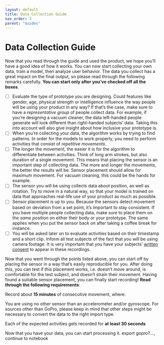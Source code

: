 ```yaml
---
layout: default
title: Data Collection Guide
nav_order: 3
parent: "Guides"
---
```


# Data Collection Guide

Now that you read through the guide and used the product, we hope you’ll have a good idea of how it works. 
You can now start collecting your own data, train a model, then analyze user behavior. The data you collect has a great impact on the final output, so please read through the following remarks carefully. 
**You can start only after you’ve checked off all the boxes**.

- [ ] Evaluate the type of prototype you are designing. Could features like gender, age, physical strength or intelligence influence the way people will be using your product in any way? If that’s the case, make sure to have a _representative group_ of people collect data. For example, if you’re designing a vacuum cleaner, the data left-handed people generate will look different than right-handed subjects’ data. Taking this into account will also give insight about how inclusive your prototype is.
- [ ] When you’re collecting your data, the algorithm works by trying to find patterns. In order for the models to work properly, you need to perform activities that consist of _repetitive movements_. 
- [ ] The longer the movement, the easier it is for the algorithm to differentiate between activities. Think of long arm strokes, but also duration of a single movement. This means that placing the sensor is an important step of collecting data. The more and longer the movements, the better the results will be. Sensor placement should allow for maximum movement. For vacuum cleaning, this could be the hands for example.
- [ ] The sensor you will be using collects data about position, as well as rotation. Try to move in a natural way, so that your model is trained on data that approaches real-life use of your product as much as possible. 
- [ ] Sensor placement is up to you. Because the sensors detect movement based on deviation from a set point, it’s important to stay consistent. If you have multiple people collecting data, make sure to place them on the _same position_ on either their body or your prototype. The same applies when you put the sensor back on after taking a coffee break for instance.
- [ ] You will be asked later on to evaluate activities based on their timestamp and a short clip. Inform all test subjects of the fact that you will be using camera footage. It is very important that you have your subjects’ [written consent](consent_form_for_data_collection.pdf) to appear in these recordings. 

Now that you went through the points listed above, you can start off by placing the sensor in a way that’s easily reproducible for you. After doing this, you can test if this placement works, i.e. doesn’t move around, is comfortable for the test subject, and doesn’t strain their movement. Having found a suitable sensor placement, you can finally start recording! **Read through the following requirements**:

Record about **15 minutes** of consecutive movement, where:

You are using no other sensor than an accelerometer and/or gyroscope. For sources other than GoPro, please keep in mind that other steps might be necessary to convert the data to the right import type.

Each of the expected activities gets recorded for **at least 30 seconds**

Now that you have your data, you can start processing it. export gopro?..., continue to notebook
